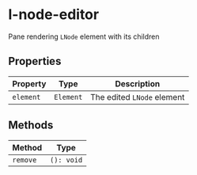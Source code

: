 # l-node-editor

Pane rendering `LNode` element with its children

## Properties

| Property  | Type      | Description                |
|-----------|-----------|----------------------------|
| `element` | `Element` | The edited `LNode` element |

## Methods

| Method   | Type       |
|----------|------------|
| `remove` | `(): void` |
